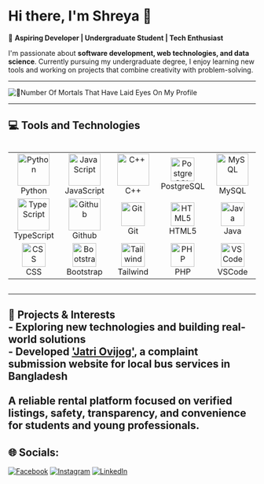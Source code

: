 # Hi there, I'm Shreya 👋  

🚀 **Aspiring Developer | Undergraduate Student | Tech Enthusiast**  

I'm passionate about **software development, web technologies, and data science**. Currently pursuing my undergraduate degree, I enjoy learning new tools and working on projects that combine creativity with problem-solving.  

---
![🧿Number Of Mortals That Have Laid Eyes On My Profile](https://komarev.com/ghpvc/?username=Shreya-Sikder&label=Number%20Of%20Mortals%20That%20Have%20Laid%20Eyes%20On%20My%20Profile&label_color=000000&color=6fff57&style=flat-square)

---
<h2>💻 Tools and Technologies</h2>
<div style="display: flex; justify-content: center;">
  <table>
    <tr>
      <!--<td align="center" width="96">
        <img src="https://techstack-generator.vercel.app/react-icon.svg" alt="React" width="65" height="65" /><br>React
      </td>-->
      <td align="center" width="96">
        <img src="https://techstack-generator.vercel.app/python-icon.svg" alt="Python" width="65" height="65" /><br>Python
      </td>
      <td align="center" width="96">
        <img src="https://techstack-generator.vercel.app/js-icon.svg" alt="JavaScript" width="65" height="65" /><br>JavaScript
      </td>
      <td align="center" width="96">
        <img src="https://techstack-generator.vercel.app/cpp-icon.svg" alt="C++" width="65" height="65" /><br>C++
      </td>
        <td align="center" width="96">
        <img src="https://skillicons.dev/icons?i=postgres" width="48" height="48" alt="PostgreSQL" /><br>PostgreSQL
      </td>
      <td align="center" width="96">
        <img src="https://techstack-generator.vercel.app/mysql-icon.svg" alt="MySQL" width="65" height="65" /><br>MySQL
      </td>
    </tr>
    <tr>
      <td align="center" width="96">
        <img src="https://techstack-generator.vercel.app/ts-icon.svg" alt="TypeScript" width="65" height="65" /><br>TypeScript
      </td>
      <!--<td align="center" width="96">
        <img src="https://techstack-generator.vercel.app/django-icon.svg" alt="Django" width="65" height="65" /><br>Django
      </td>-->
      <td align="center" width="96">
        <img src="https://techstack-generator.vercel.app/github-icon.svg" alt="Github" width="65" height="65" /><br>Github
      </td>
      <td align="center" width="96">
        <img src="https://user-images.githubusercontent.com/25181517/192108372-f71d70ac-7ae6-4c0d-8395-51d8870c2ef0.png" width="48" height="48" alt="Git" /><br>Git
      </td>
      <td align="center" width="96">
        <img src="https://skillicons.dev/icons?i=html" width="48" height="48" alt="HTML5" /><br>HTML5
      </td>
         <td align="center" width="96">
        <img src="https://skillicons.dev/icons?i=java" width="48" height="48" alt="Java" /><br>Java
      </td>
    </tr>
    <tr>
      <td align="center" width="96">
        <img src="https://skillicons.dev/icons?i=css" width="48" height="48" alt="CSS" /><br>CSS
      </td>
      <td align="center" width="96">
        <img src="https://skillicons.dev/icons?i=bootstrap" width="48" height="48" alt="Bootstrap" /><br>Bootstrap
      </td>
      <td align="center" width="96">
        <img src="https://skillicons.dev/icons?i=tailwind" width="48" height="48" alt="Tailwind" /><br>Tailwind
      </td>
     <!-- <td align="center" width="96">
        <img src="https://skillicons.dev/icons?i=jquery" width="48" height="48" alt="jQuery" /><br>jQuery
      </td>
      <td align="center" width="96">
        <img src="https://skillicons.dev/icons?i=mongodb" width="48" height="48" alt="MongoDB" /><br>MongoDB
      </td>
    </tr>
    <tr>
      <td align="center" width="96">
        <img src="https://skillicons.dev/icons?i=nodejs" width="48" height="48" alt="Node.js" /><br>Node.js
      </td>-->
      <td align="center" width="96">
        <img src="https://skillicons.dev/icons?i=php" width="48" height="48" alt="PHP" /><br>PHP
      </td>
      <td align="center" width="96">
        <img src="https://skillicons.dev/icons?i=vscode" width="48" height="48" alt="VSCode" /><br>VSCode
      </td>
    </tr>
  </table>
</div>

---
🌟 **Projects & Interests**  <br>- Exploring new technologies and building real-world solutions  <br>- Developed ['Jatri Ovijog'](https://github.com/Shreya-Sikder/Jatri-Ovijog), a complaint submission website for local bus services in Bangladesh  <br><br>
A reliable rental platform focused on verified listings, safety, transparency, and convenience for students and young professionals.  
---



## 🌐 Socials:
[![Facebook](https://img.shields.io/badge/Facebook-%231877F2.svg?logo=Facebook&logoColor=white)](https://facebook.com/shreyasikder24) [![Instagram](https://img.shields.io/badge/Instagram-%23E4405F.svg?logo=Instagram&logoColor=white)](https://instagram.com/being.shreya_._) [![LinkedIn](https://img.shields.io/badge/LinkedIn-%230077B5.svg?logo=linkedin&logoColor=white)](https://linkedin.com/in/shreyasikder03) 





